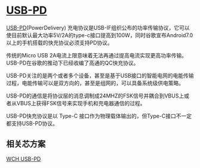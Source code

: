 ﻿# [USB-PD](https://github.com/stops-top/USB-PD)


[USB-PD](https://github.com/stops-top/USB-PD)(PowerDelivery) 充电协议是USB-IF组织公布的功率传输协议，它可以使目前默认最大功率5V/2A的type-c接口提高到100W，同时谷歌宣布Android7.0以上的手机搭载的快充协议必须支持PD协议。

传统的Micro USB 2A电流上限意味着无法再通过提高电流实现更高功率传输。USB-PD在谷歌的推动下已经收编了高通的QC快充协议。

USB-PD关注的是两个或者多个设备，甚至是基于USB接口的智能电网的电能传输过程，电能传输可以是双方向的，甚至是组网的，可以具备系统级供电策略。

USB-PD的通信是将协议层的消息调制成24MHZ的FSK信号并耦合到VBUS上或者从VBUS上获得FSK信号来实现手机和充电器通信的过程。

USB-PD快充协议是以 Type-C 接口作为物理载体输出的，但Type-C接口不一定都支持USB-PD协议。

## 相关芯方案

[WCH USB-PD](https://docs.soc.xin/WCH/index.html#id40)
